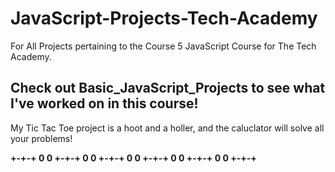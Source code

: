 # JavaScript-Projects-Tech-Academy
For All Projects pertaining to the Course 5 JavaScript Course for The Tech Academy.

## Check out Basic_JavaScript_Projects to see what I've worked on in this course!

My Tic Tac Toe project is a hoot and a holler, and the caluclator will solve all your problems!

**+-+-+ 0 0 +-+-+ 0 0 +-+-+ 0 0 +-+-+ 0 0 +-+-+ 0 0 +-+-+**
